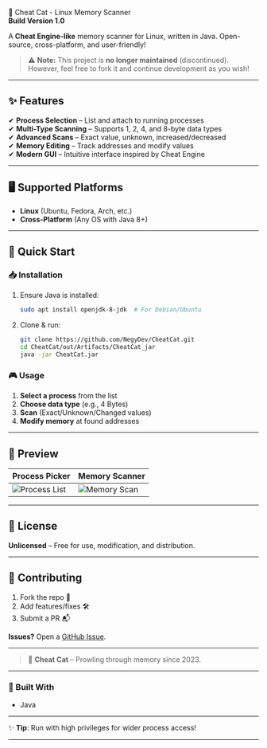  🐾 Cheat Cat - Linux Memory Scanner  
**Build Version 1.0**  

A **Cheat Engine-like** memory scanner for Linux, written in Java. Open-source, cross-platform, and user-friendly!  

> ⚠️ **Note:** This project is **no longer maintained** (discontinued). However, feel free to fork it and continue development as you wish!

---

## ✨ Features  
✔ **Process Selection** – List and attach to running processes  
✔ **Multi-Type Scanning** – Supports 1, 2, 4, and 8-byte data types  
✔ **Advanced Scans** – Exact value, unknown, increased/decreased  
✔ **Memory Editing** – Track addresses and modify values  
✔ **Modern GUI** – Intuitive interface inspired by Cheat Engine  

---

## 🖥️ Supported Platforms  
- **Linux** (Ubuntu, Fedora, Arch, etc.)  
- **Cross-Platform** (Any OS with Java 8+)  

---

## 🚀 Quick Start  

### 📥 Installation  
1. Ensure Java is installed:  
   ```bash
   sudo apt install openjdk-8-jdk  # For Debian/Ubuntu
   ```
2. Clone & run:  
   ```bash
   git clone https://github.com/NegyDev/CheatCat.git
   cd CheatCat/out/Artifacts/CheatCat_jar
   java -jar CheatCat.jar
   ```

### 🎮 Usage  
1. **Select a process** from the list  
2. **Choose data type** (e.g., 4 Bytes)  
3. **Scan** (Exact/Unknown/Changed values)  
4. **Modify memory** at found addresses  

---

## 📸 Preview  
| Process Picker | Memory Scanner |
|-----------------|---------------|
| ![Process List](https://github.com/user-attachments/assets/2926e993-4b32-404e-bd97-68aeead17867) | ![Memory Scan](https://github.com/user-attachments/assets/0aa06923-31ca-4d21-a17b-e4b3d0a5a831) |

---

## 📜 License  
**Unlicensed** – Free for use, modification, and distribution.  

---

## 🤝 Contributing  
1. Fork the repo 🍴  
2. Add features/fixes 🛠️  
3. Submit a PR 📬  

**Issues?** Open a [GitHub Issue](https://github.com/NegyDev/CheatCat/issues).  

---

> 🐾 **Cheat Cat** – Prowling through memory since 2023.  

---

### 🔨 Built With  
- Java  

---

✨ **Tip**: Run with high privileges for wider process access!  

---
